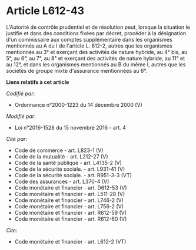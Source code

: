 # Article L612-43

L'Autorité de contrôle prudentiel et de résolution peut, lorsque la situation le justifie et dans des conditions fixées par
décret, procéder à la désignation d'un commissaire aux comptes supplémentaire dans les organismes mentionnés au A du I de
l'article L. 612-2, autres que les organismes mentionnés au 3° et exerçant des activités de nature hybride, au 4° bis, au 5°,
au 6°, au 7°, au 8° et exerçant des activités de nature hybride, au 11° et au 12°, et dans les organismes mentionnés au B du
même I, autres que les sociétés de groupe mixte d'assurance mentionnées au 6°.

**Liens relatifs à cet article**

_Codifié par_:

  - Ordonnance n°2000-1223 du 14 décembre 2000 (V)

_Modifié par_:

  - Loi n°2016-1528 du 15 novembre 2016 - art. 4

_Cité par_:

  - Code de commerce - art. L823-1 (V)
  - Code de la mutualité - art. L212-27 (V)
  - Code de la santé publique - art. L4135-2 (V)
  - Code de la sécurité sociale. - art. L931-41 (V)
  - Code de la sécurité sociale. - art. R951-3-3 (VT)
  - Code des assurances - art. L370-4 (V)
  - Code monétaire et financier - art. D612-53 (V)
  - Code monétaire et financier - art. L511-28 (V)
  - Code monétaire et financier - art. L746-2 (V)
  - Code monétaire et financier - art. L756-2 (V)
  - Code monétaire et financier - art. R612-59 (V)
  - Code monétaire et financier - art. R612-60 (V)

_Cite_:

  - Code monétaire et financier - art. L612-2 (VT)
